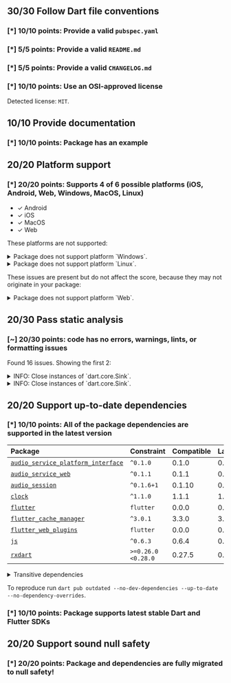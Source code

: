 ## 30/30 Follow Dart file conventions

### [*] 10/10 points: Provide a valid `pubspec.yaml`


### [*] 5/5 points: Provide a valid `README.md`


### [*] 5/5 points: Provide a valid `CHANGELOG.md`


### [*] 10/10 points: Use an OSI-approved license

Detected license: `MIT`.

## 10/10 Provide documentation

### [*] 10/10 points: Package has an example


## 20/20 Platform support

### [*] 20/20 points: Supports 4 of 6 possible platforms (**iOS**, **Android**, **Web**, Windows, **MacOS**, Linux)

* ✓ Android
* ✓ iOS
* ✓ MacOS
* ✓ Web

These platforms are not supported:

<details>
<summary>
Package does not support platform `Windows`.
</summary>

Because:
* `package:audio_service/audio_service.dart` that declares support for platforms: `Android`, `iOS`, `macOS`, `Web`.
</details>
<details>
<summary>
Package does not support platform `Linux`.
</summary>

Because:
* `package:audio_service/audio_service.dart` that declares support for platforms: `Android`, `iOS`, `macOS`, `Web`.
</details>

These issues are present but do not affect the score, because they may not originate in your package:

<details>
<summary>
Package does not support platform `Web`.
</summary>

Because:
* `package:audio_service/audio_service.dart` that imports:
* `package:flutter_cache_manager/flutter_cache_manager.dart` that imports:
* `package:flutter_cache_manager/src/storage/cache_info_repositories/cache_info_repositories.dart` that imports:
* `package:flutter_cache_manager/src/storage/cache_info_repositories/json_cache_info_repository.dart` that imports:
* `package:path_provider/path_provider.dart` that declares support for platforms: `Android`, `iOS`, `Windows`, `Linux`, `macOS`.
</details>

## 20/30 Pass static analysis

### [~] 20/30 points: code has no errors, warnings, lints, or formatting issues

Found 16 issues. Showing the first 2:

<details>
<summary>
INFO: Close instances of `dart.core.Sink`.
</summary>

`lib/audio_service.dart:1889:40`

```
     ╷
1889 │   final BehaviorSubject<PlaybackState> _playbackState = BehaviorSubject();
     │                                        ^^^^^^^^^^^^^^^^^^^^^^^^^^^^^^^^^^
     ╵
```

To reproduce make sure you are using the [lints_core](https://pub.dev/packages/lints) and run `flutter analyze lib/audio_service.dart`
</details>
<details>
<summary>
INFO: Close instances of `dart.core.Sink`.
</summary>

`lib/audio_service.dart:1890:42`

```
     ╷
1890 │   final BehaviorSubject<List<MediaItem>> _queue = BehaviorSubject();
     │                                          ^^^^^^^^^^^^^^^^^^^^^^^^^^
     ╵
```

To reproduce make sure you are using the [lints_core](https://pub.dev/packages/lints) and run `flutter analyze lib/audio_service.dart`
</details>

## 20/20 Support up-to-date dependencies

### [*] 10/10 points: All of the package dependencies are supported in the latest version

|Package|Constraint|Compatible|Latest|
|:-|:-|:-|:-|
|[`audio_service_platform_interface`]|`^0.1.0`|0.1.0|0.1.0|
|[`audio_service_web`]|`^0.1.1`|0.1.1|0.1.1|
|[`audio_session`]|`^0.1.6+1`|0.1.10|0.1.10|
|[`clock`]|`^1.1.0`|1.1.1|1.1.1|
|[`flutter`]|`flutter`|0.0.0|0.0.0|
|[`flutter_cache_manager`]|`^3.0.1`|3.3.0|3.3.0|
|[`flutter_web_plugins`]|`flutter`|0.0.0|0.0.0|
|[`js`]|`^0.6.3`|0.6.4|0.6.4|
|[`rxdart`]|`>=0.26.0 <0.28.0`|0.27.5|0.27.5|

<details><summary>Transitive dependencies</summary>

|Package|Constraint|Compatible|Latest|
|:-|:-|:-|:-|
|[`async`]|-|2.9.0|2.9.0|
|[`characters`]|-|1.2.0|1.2.1|
|[`collection`]|-|1.16.0|1.16.0|
|[`crypto`]|-|3.0.2|3.0.2|
|[`ffi`]|-|2.0.1|2.0.1|
|[`file`]|-|6.1.2|6.1.2|
|[`http`]|-|0.13.5|0.13.5|
|[`http_parser`]|-|4.0.1|4.0.1|
|[`material_color_utilities`]|-|0.1.4|0.2.0|
|[`meta`]|-|1.7.0|1.8.0|
|[`path`]|-|1.8.2|1.8.2|
|[`path_provider`]|-|2.0.11|2.0.11|
|[`path_provider_android`]|-|2.0.19|2.0.19|
|[`path_provider_ios`]|-|2.0.11|2.0.11|
|[`path_provider_linux`]|-|2.1.7|2.1.7|
|[`path_provider_macos`]|-|2.0.6|2.0.6|
|[`path_provider_platform_interface`]|-|2.0.4|2.0.4|
|[`path_provider_windows`]|-|2.1.2|2.1.2|
|[`pedantic`]|-|1.11.1|1.11.1|
|[`platform`]|-|3.1.0|3.1.0|
|[`plugin_platform_interface`]|-|2.1.2|2.1.2|
|[`process`]|-|4.2.4|4.2.4|
|[`sky_engine`]|-|0.0.99|0.0.99|
|[`source_span`]|-|1.9.1|1.9.1|
|[`sqflite`]|-|2.0.3+1|2.0.3+1|
|[`sqflite_common`]|-|2.2.1+1|2.2.1+1|
|[`string_scanner`]|-|1.1.1|1.1.1|
|[`synchronized`]|-|3.0.0+2|3.0.0+2|
|[`term_glyph`]|-|1.2.1|1.2.1|
|[`typed_data`]|-|1.3.1|1.3.1|
|[`uuid`]|-|3.0.6|3.0.6|
|[`vector_math`]|-|2.1.2|2.1.2|
|[`win32`]|-|2.7.0|2.7.0|
|[`xdg_directories`]|-|0.2.0+1|0.2.0+1|
</details>

To reproduce run `dart pub outdated --no-dev-dependencies --up-to-date --no-dependency-overrides`.

[`audio_service_platform_interface`]: https://pub.dev/packages/audio_service_platform_interface
[`audio_service_web`]: https://pub.dev/packages/audio_service_web
[`audio_session`]: https://pub.dev/packages/audio_session
[`clock`]: https://pub.dev/packages/clock
[`flutter`]: https://pub.dev/packages/flutter
[`flutter_cache_manager`]: https://pub.dev/packages/flutter_cache_manager
[`flutter_web_plugins`]: https://pub.dev/packages/flutter_web_plugins
[`js`]: https://pub.dev/packages/js
[`rxdart`]: https://pub.dev/packages/rxdart
[`async`]: https://pub.dev/packages/async
[`characters`]: https://pub.dev/packages/characters
[`collection`]: https://pub.dev/packages/collection
[`crypto`]: https://pub.dev/packages/crypto
[`ffi`]: https://pub.dev/packages/ffi
[`file`]: https://pub.dev/packages/file
[`http`]: https://pub.dev/packages/http
[`http_parser`]: https://pub.dev/packages/http_parser
[`material_color_utilities`]: https://pub.dev/packages/material_color_utilities
[`meta`]: https://pub.dev/packages/meta
[`path`]: https://pub.dev/packages/path
[`path_provider`]: https://pub.dev/packages/path_provider
[`path_provider_android`]: https://pub.dev/packages/path_provider_android
[`path_provider_ios`]: https://pub.dev/packages/path_provider_ios
[`path_provider_linux`]: https://pub.dev/packages/path_provider_linux
[`path_provider_macos`]: https://pub.dev/packages/path_provider_macos
[`path_provider_platform_interface`]: https://pub.dev/packages/path_provider_platform_interface
[`path_provider_windows`]: https://pub.dev/packages/path_provider_windows
[`pedantic`]: https://pub.dev/packages/pedantic
[`platform`]: https://pub.dev/packages/platform
[`plugin_platform_interface`]: https://pub.dev/packages/plugin_platform_interface
[`process`]: https://pub.dev/packages/process
[`sky_engine`]: https://pub.dev/packages/sky_engine
[`source_span`]: https://pub.dev/packages/source_span
[`sqflite`]: https://pub.dev/packages/sqflite
[`sqflite_common`]: https://pub.dev/packages/sqflite_common
[`string_scanner`]: https://pub.dev/packages/string_scanner
[`synchronized`]: https://pub.dev/packages/synchronized
[`term_glyph`]: https://pub.dev/packages/term_glyph
[`typed_data`]: https://pub.dev/packages/typed_data
[`uuid`]: https://pub.dev/packages/uuid
[`vector_math`]: https://pub.dev/packages/vector_math
[`win32`]: https://pub.dev/packages/win32
[`xdg_directories`]: https://pub.dev/packages/xdg_directories


### [*] 10/10 points: Package supports latest stable Dart and Flutter SDKs


## 20/20 Support sound null safety

### [*] 20/20 points: Package and dependencies are fully migrated to null safety!
